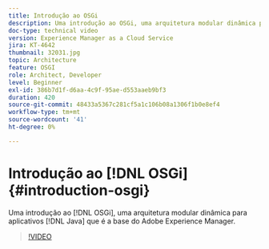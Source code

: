 ```yaml
---
title: Introdução ao OSGi
description: Uma introdução ao OSGi, uma arquitetura modular dinâmica para aplicativos Java que é a base do Adobe Experience Manager.
doc-type: technical video
version: Experience Manager as a Cloud Service
jira: KT-4642
thumbnail: 32031.jpg
topic: Architecture
feature: OSGI
role: Architect, Developer
level: Beginner
exl-id: 386b7d1f-d6aa-4c9f-95ae-d553aaeb9bf3
duration: 420
source-git-commit: 48433a5367c281cf5a1c106b08a1306f1b0e8ef4
workflow-type: tm+mt
source-wordcount: '41'
ht-degree: 0%

---
```


# Introdução ao [!DNL OSGi] {#introduction-osgi}

Uma introdução ao [!DNL OSGi], uma arquitetura modular dinâmica para aplicativos [!DNL Java] que é a base do Adobe Experience Manager.

>[!VIDEO](https://video.tv.adobe.com/v/32031?quality=12&learn=on)
